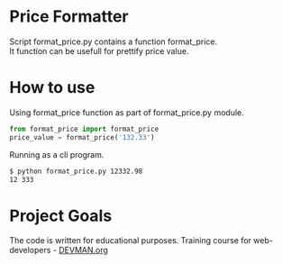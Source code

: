 # Price Formatter

Script format_price.py contains a function format_price.  
It function can be usefull for prettify price value.

# How to use

Using format_price function as part of format_price.py module.

```python
from format_price import format_price
price_value = format_price('132.33')
```

Running as a cli program.

```bash
$ python format_price.py 12332.98
12 333
```

# Project Goals

The code is written for educational purposes. Training course for web-developers - [DEVMAN.org](https://devman.org)
